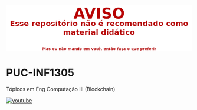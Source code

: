 ![warning](WARNING.png)

# PUC-INF1305
Tópicos em Eng Computação III (Blockchain)

[![youtube](https://i.ibb.co/Wp0gtHD/https-i-ytimg-com-vi-Cu-Ww-IHa9s8o-maxresdefault.jpg)](https://www.youtube.com/watch?v=CuWwIHa9s8o&t=461s "asdf")
